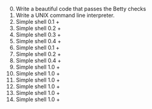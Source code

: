 0. Write a beautiful code that passes the Betty checks
1. Write a UNIX command line interpreter.
2. Simple shell 0.1 +
3. Simple shell 0.2 +
4. Simple shell 0.3 +
5. Simple shell 0.4 +
6. Simple shell 0.1 +
7. Simple shell 0.2 +
8. Simple shell 0.4 +
9. Simple shell 1.0 +
10. Simple shell 1.0 +
11. Simple shell 1.0 +
12. Simple shell 1.0 +
13. Simple shell 1.0 +
14. Simple shell 1.0 +

